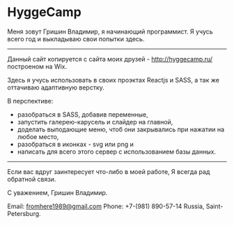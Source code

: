 # HyggeCamp

Меня зовут Гришин Владимир, я начинающий программист.
Я учусь всего год и выкладываю свои попытки здесь.
_ _ _ _ _ _ _ _ _ _ _ _ _ _ _ _ _ _ _ _ _ _ _ _ _ _ _ _ _

Данный сайт копируется с сайта моих друзей - http://hyggecamp.ru/
построеном на Wix.

Здесь я учусь использовать в своих проэктах
Reactjs и SASS,
а так же оттачиваю адаптивную верстку.

В перспективе:
- разобраться в SASS, добавив переменные,
- запустить галерею-карусель и слайдер на главной,
- доделать выподающие меню, чтоб они закрывались при нажатии на любое место,
- разобраться в иконках - svg или png и
- написать для всего этого сервер с использованием базы данных.

_ _ _ _ _ _ _ _ _ _ _ _ _ _ _ _ _ _ _ _ _ _ _ _ _ _ _ _ _

Если вас вдруг заинтересует что-либо в моей работе,
Я всегда рад обратной связи.

С уважением, Гришин Владимир.

Email: fromhere1989@gmail.com
Phone: +7-(981) 890-57-14
Russia, Saint-Petersburg.
